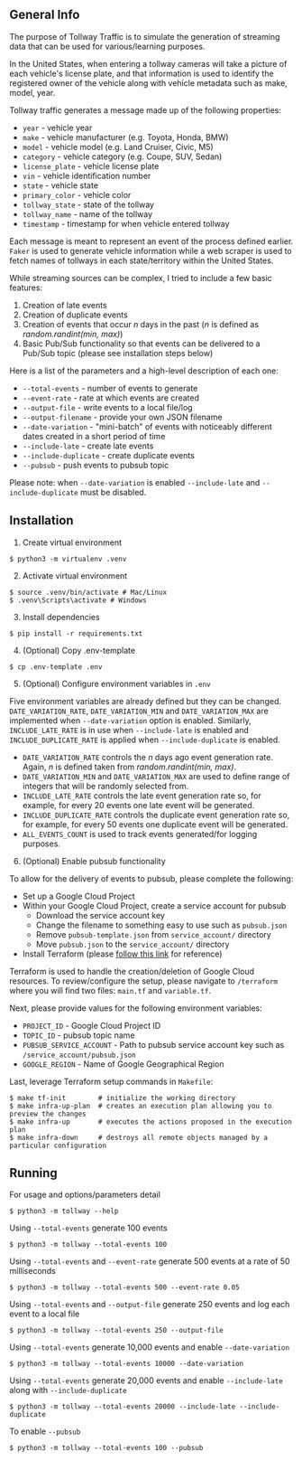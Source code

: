 ## General Info

The purpose of Tollway Traffic is to simulate the generation of streaming data that can be used for various/learning purposes.

In the United States, when entering a tollway cameras will take a picture of each vehicle's license plate, and that information is used to identify the registered owner of the vehicle along with vehicle metadata such as make, model, year.

Tollway traffic generates a message made up of the following properties:

- `year` - vehicle year
- `make` - vehicle manufacturer (e.g. Toyota, Honda, BMW)
- `model` - vehicle model (e.g. Land Cruiser, Civic, M5)
- `category` - vehicle category (e.g. Coupe, SUV, Sedan)
- `license_plate` - vehicle license plate
- `vin` - vehicle identification number
- `state` - vehicle state
- `primary_color` - vehicle color
- `tollway_state` - state of the tollway
- `tollway_name` - name of the tollway
- `timestamp` - timestamp for when vehicle entered tollway

Each message is meant to represent an event of the process defined earlier. `Faker` is used to generate vehicle information while a web scraper is used to fetch names of tollways in each state/territory within the United States.

While streaming sources can be complex, I tried to include a few basic features:

1. Creation of late events
2. Creation of duplicate events
3. Creation of events that occur *n* days in the past (*n* is defined as *random.randint(min, max)*)
4. Basic Pub/Sub functionality so that events can be delivered to a Pub/Sub topic (please see installation steps below)

Here is a list of the parameters and a high-level description of each one:

- `--total-events` - number of events to generate
- `--event-rate` - rate at which events are created
- `--output-file` - write events to a local file/log
- `--output-filename` - provide your own JSON filename
- `--date-variation` - "mini-batch" of events with noticeably different dates created in a short period of time
- `--include-late` - create late events
- `--include-duplicate` - create duplicate events
- `--pubsub` - push events to pubsub topic

Please note: when `--date-variation` is enabled `--include-late` and `--include-duplicate` must be disabled.

## Installation
1. Create virtual environment
```
$ python3 -m virtualenv .venv
```

2. Activate virtual environment
```
$ source .venv/bin/activate # Mac/Linux
$ .venv\Scripts\activate # Windows
```

3. Install dependencies
```
$ pip install -r requirements.txt
```

4. (Optional) Copy .env-template
```
$ cp .env-template .env
```

5. (Optional) Configure environment variables in `.env`

Five environment variables are already defined but they can be changed. `DATE_VARIATION_RATE`, `DATE_VARIATION_MIN` and `DATE_VARIATION_MAX` are implemented when `--date-variation` option is enabled. Similarly, `INCLUDE_LATE_RATE` is in use when `--include-late` is enabled and `INCLUDE_DUPLICATE_RATE` is applied when `--include-duplicate` is enabled.

- `DATE_VARIATION_RATE` controls the *n* days ago event generation rate. Again, *n* is defined taken from *random.randint(min, max)*.
- `DATE_VARIATION_MIN` and `DATE_VARIATION_MAX` are used to define range of integers that will be randomly selected from.
- `INCLUDE_LATE_RATE` controls the late event generation rate so, for example, for every 20 events one late event will be generated.
- `INCLUDE_DUPLICATE_RATE` controls the duplicate event generation rate so, for example, for every 50 events one duplicate event will be generated.
- `ALL_EVENTS_COUNT` is used to track events generated/for logging purposes.

6. (Optional) Enable pubsub functionality

To allow for the delivery of events to pubsub, please complete the following:

- Set up a Google Cloud Project
- Within your Google Cloud Project, create a service account for pubsub
    - Download the service account key
    - Change the filename to something easy to use such as `pubsub.json`
    - Remove `pubsub-template.json` from `service_account/` directory
    - Move `pubsub.json` to the `service_account/` directory
- Install Terraform (please [follow this link](https://developer.hashicorp.com/terraform/tutorials/aws-get-started/install-cli) for reference)

Terraform is used to handle the creation/deletion of Google Cloud resources. To review/configure the setup, please navigate to `/terraform` where you will find two files: `main.tf` and `variable.tf`.

Next, please provide values for the following environment variables:

- `PROJECT_ID` - Google Cloud Project ID
- `TOPIC_ID` - pubsub topic name
- `PUBSUB_SERVICE_ACCOUNT` - Path to pubsub service account key such as `/service_account/pubsub.json`
- `GOOGLE_REGION` - Name of Google Geographical Region

Last, leverage Terraform setup commands in `Makefile`:

```
$ make tf-init        # initialize the working directory
$ make infra-up-plan  # creates an execution plan allowing you to preview the changes
$ make infra-up       # executes the actions proposed in the execution plan
$ make infra-down     # destroys all remote objects managed by a particular configuration
```

## Running
For usage and options/parameters detail
```
$ python3 -m tollway --help
```

Using `--total-events` generate 100 events
```
$ python3 -m tollway --total-events 100
```

Using `--total-events` and `--event-rate` generate 500 events at a rate of 50 milliseconds
```
$ python3 -m tollway --total-events 500 --event-rate 0.05
```

Using `--total-events` and `--output-file` generate 250 events and log each event to a local file
```
$ python3 -m tollway --total-events 250 --output-file
```

Using `--total-events` generate 10,000 events and enable `--date-variation`
```
$ python3 -m tollway --total-events 10000 --date-variation
```

Using `--total-events` generate 20,000 events and enable `--include-late` along with `--include-duplicate`
```
$ python3 -m tollway --total-events 20000 --include-late --include-duplicate
```

To enable `--pubsub`
```
$ python3 -m tollway --total-events 100 --pubsub
```
